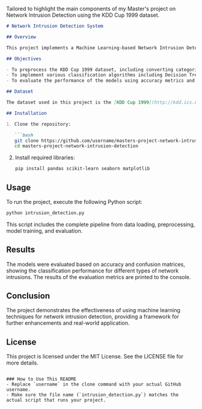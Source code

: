 Tailored to highlight the main components of my Master's project on Network Intrusion Detection using the KDD Cup 1999 dataset.

```markdown
# Network Intrusion Detection System

## Overview

This project implements a Machine Learning-based Network Intrusion Detection System (NIDS) using the KDD Cup 1999 dataset. The system is designed to identify and classify various types of network attacks.

## Objectives

- To preprocess the KDD Cup 1999 dataset, including converting categorical variables into dummy variables.
- To implement various classification algorithms including Decision Trees, Gaussian Naive Bayes, and Random Forests for intrusion detection.
- To evaluate the performance of the models using accuracy metrics and confusion matrices.

## Dataset

The dataset used in this project is the [KDD Cup 1999](http://kdd.ics.uci.edu/databases/kddcup99/kddcup99.html), which contains a wide range of network connections labeled as normal or different types of attacks.

## Installation

1. Clone the repository:

   ```bash
   git clone https://github.com/username/masters-project-network-intrusion-detection.git
   cd masters-project-network-intrusion-detection
   ```

2. Install required libraries:

   ```bash
   pip install pandas scikit-learn seaborn matplotlib
   ```

## Usage

To run the project, execute the following Python script:

```bash
python intrusion_detection.py
```

This script includes the complete pipeline from data loading, preprocessing, model training, and evaluation.

## Results

The models were evaluated based on accuracy and confusion matrices, showing the classification performance for different types of network intrusions. The results of the evaluation metrics are printed to the console.

## Conclusion

The project demonstrates the effectiveness of using machine learning techniques for network intrusion detection, providing a framework for further enhancements and real-world application.

## License

This project is licensed under the MIT License. See the LICENSE file for more details.
```

### How to Use This README
- Replace `username` in the clone command with your actual GitHub username.
- Make sure the file name (`intrusion_detection.py`) matches the actual script that runs your project.
